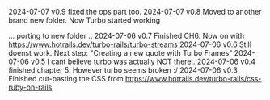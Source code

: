 
2024-07-07 v0.9 fixed the ops part too.
2024-07-07 v0.8 Moved to another brand new folder. Now Turbo started working

 ... porting to new folder ..
2024-07-06 v0.7 Finished CH6. Now on with https://www.hotrails.dev/turbo-rails/turbo-streams
2024-07-06 v0.6 Still doenst work. Next step: "Creating a new quote with Turbo Frames"
2024-07-06 v0.5 I cant believe turbo was actually NOT there..
2024-07-06 v0.4 finished chapter 5. However turbo seems broken :/
2024-07-06 v0.3 Finished cut-pasting the CSS from https://www.hotrails.dev/turbo-rails/css-ruby-on-rails
